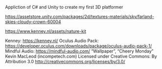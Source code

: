 Appliction of C# and Unity to create my first 3D platformer


https://assetstore.unity.com/packages/2d/textures-materials/sky/farland-skies-cloudy-crown-60004

https://www.kenney.nl/assets/nature-kit

Kenney: https://kenney.nl/
Oculus Audio Pack: https://developer.oculus.com/downloads/package/oculus-audio-pack-1/
Mindful Audio: https://mindful-audio.com/
“Wallpaper”, “Cheery Monday” Kevin MacLeod (incompetech.com)
Licensed under Creative Commons: By Attribution 3.0
http://creativecommons.org/licenses/by/3.0/
